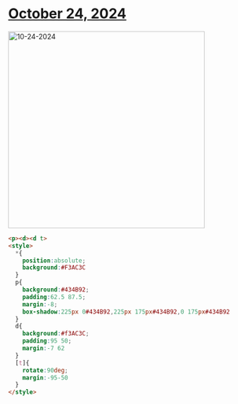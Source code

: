 # [October 24, 2024](https://cssbattle.dev/play/eqm6iJjO6KGCtiDfItnT)

<img src="https://firebasestorage.googleapis.com/v0/b/cssbattleapp.appspot.com/o/user%2Fe6YbeBahWNPT7VpE2rE2p85byxa2%2Ftargets%2Ftarget_3LK5XZf@2x.png?alt=media" width="400" alt="10-24-2024" />

```html
<p><d><d t>
<style>
  *{
    position:absolute;
    background:#F3AC3C
  }
  p{
    background:#434B92;
    padding:62.5 87.5;
    margin:-8;
    box-shadow:225px 0#434B92,225px 175px#434B92,0 175px#434B92
  }
  d{
    background:#f3AC3C;
    padding:95 50;
    margin:-7 62
  }
  [t]{
    rotate:90deg;
    margin:-95-50
  }
</style>
```